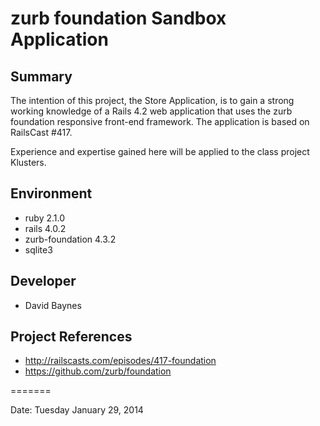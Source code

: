 
# zurb foundation Sandbox Application 

## Summary
The intention of this project, the Store Application, is to gain a strong working knowledge of
a Rails 4.2 web application that uses the zurb foundation responsive front-end framework. The application
is based on RailsCast #417.

Experience and expertise gained here will be applied to the class project Klusters.

## Environment
- ruby 2.1.0
- rails 4.0.2
- zurb-foundation 4.3.2
- sqlite3

## Developer
- David Baynes

## Project References

- http://railscasts.com/episodes/417-foundation 
- https://github.com/zurb/foundation

=======

Date: Tuesday January 29, 2014
